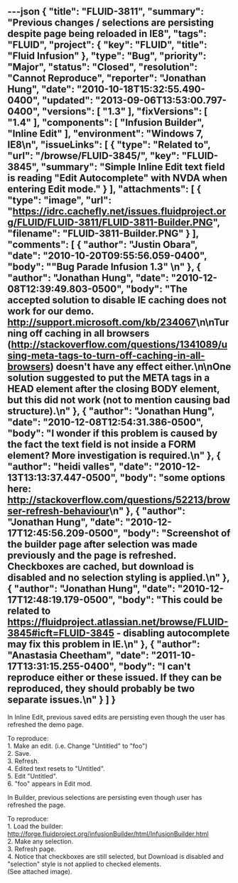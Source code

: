 ---json
{
  "title": "FLUID-3811",
  "summary": "Previous changes / selections are persisting despite page being reloaded in IE8",
  "tags": "FLUID",
  "project": {
    "key": "FLUID",
    "title": "Fluid Infusion"
  },
  "type": "Bug",
  "priority": "Major",
  "status": "Closed",
  "resolution": "Cannot Reproduce",
  "reporter": "Jonathan Hung",
  "date": "2010-10-18T15:32:55.490-0400",
  "updated": "2013-09-06T13:53:00.797-0400",
  "versions": [
    "1.3"
  ],
  "fixVersions": [
    "1.4"
  ],
  "components": [
    "Infusion Builder",
    "Inline Edit"
  ],
  "environment": "Windows 7, IE8\n",
  "issueLinks": [
    {
      "type": "Related to",
      "url": "/browse/FLUID-3845/",
      "key": "FLUID-3845",
      "summary": "Simple Inline Edit text field is reading \"Edit Autocomplete\" with NVDA when entering Edit mode."
    }
  ],
  "attachments": [
    {
      "type": "image",
      "url": "https://idrc.cachefly.net/issues.fluidproject.org/FLUID/FLUID-3811/FLUID-3811-Builder.PNG",
      "filename": "FLUID-3811-Builder.PNG"
    }
  ],
  "comments": [
    {
      "author": "Justin Obara",
      "date": "2010-10-20T09:55:56.059-0400",
      "body": "\"Bug Parade Infusion 1.3\"&#x20;\n"
    },
    {
      "author": "Jonathan Hung",
      "date": "2010-12-08T12:39:49.803-0500",
      "body": "The accepted solution to disable IE caching does not work for our demo. <http://support.microsoft.com/kb/234067>\n\nTurning off caching in all browsers (<http://stackoverflow.com/questions/1341089/using-meta-tags-to-turn-off-caching-in-all-browsers>) doesn't have any effect either.\n\nOne solution suggested to put the META tags in a HEAD element after the closing BODY element, but this did not work (not to mention causing bad structure).\n"
    },
    {
      "author": "Jonathan Hung",
      "date": "2010-12-08T12:54:31.386-0500",
      "body": "I wonder if this problem is caused by the fact the text field is not inside a FORM element? More investigation is required.\n"
    },
    {
      "author": "heidi valles",
      "date": "2010-12-13T13:13:37.447-0500",
      "body": "some options here: <http://stackoverflow.com/questions/52213/browser-refresh-behaviour>\n"
    },
    {
      "author": "Jonathan Hung",
      "date": "2010-12-17T12:45:56.209-0500",
      "body": "Screenshot of the builder page after selection was made previously and the page is refreshed. Checkboxes are cached, but download is disabled and no selection styling is applied.\n"
    },
    {
      "author": "Jonathan Hung",
      "date": "2010-12-17T12:48:19.179-0500",
      "body": "This could be related to <https://fluidproject.atlassian.net/browse/FLUID-3845#icft=FLUID-3845> - disabling autocomplete may fix this problem in IE.\n"
    },
    {
      "author": "Anastasia Cheetham",
      "date": "2011-10-17T13:31:15.255-0400",
      "body": "I can't reproduce either or these issued. If they can be reproduced, they should probably be two separate issues.\n"
    }
  ]
}
---
In Inline Edit, previous saved edits are persisting even though the user has refreshed the demo page.

To reproduce:\
1\. Make an edit. (i.e. Change "Untitled" to "foo")\
2\. Save.\
3\. Refresh.\
4\. Edited text resets to "Untitled".\
5\. Edit "Untitled".\
6\. "foo" appears in Edit mod.

In Builder, previous selections are persisting even though user has refreshed the page.

To reproduce:\
1\. Load the builder: <http://forge.fluidproject.org/infusionBuilder/html/InfusionBuilder.html>\
2\. Make any selection.\
3\. Refresh page.\
4\. Notice that checkboxes are still selected, but Download is disabled and "selection" style is not applied to checked elements.\
(See attached image).

        